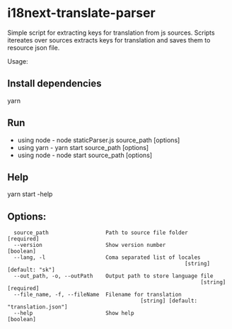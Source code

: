 # i18next-translate-parser

Simple script for extracting keys for translation from js sources.
Scripts itereates over sources extracts keys for translation and saves them to resource json file.

Usage:

## Install dependencies
yarn

## Run
- using node - node staticParser.js source_path [options]
- using yarn - yarn start source_path [options]
- using node - node start source_path [options]

## Help
 yarn start -help

## Options:
```
  source_path                  Path to source file folder              [required]
  --version                    Show version number                     [boolean]
  --lang, -l                   Coma separated list of locales
                                                        [string] [default: "sk"]
  --out_path, -o, --outPath    Output path to store language file
                                                             [string] [required]
  --file_name, -f, --fileName  Filename for translation
                                          [string] [default: "translation.json"]
  --help                       Show help                               [boolean]
```
